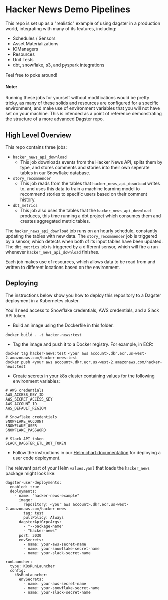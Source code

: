 # Hacker News Demo Pipelines

This repo is set up as a "realistic" example of using dagster in a production world, integrating with
many of its features, including:

- Schedules / Sensors
- Asset Materializations
- IOManagers
- Resources
- Unit Tests
- dbt, snowflake, s3, and pyspark integrations

Feel free to poke around!

#### Note:

Running these jobs for yourself without modifications would be pretty tricky, as many of these
solids and resources are configured for a specific environment, and make use of environment
variables that you will not have set on your machine. This is intended as a point of reference
demonstrating the structure of a more advanced Dagster repo.

## High Level Overview

This repo contains three jobs:

- `hacker_news_api_download`
  - This job downloads events from the Hacker News API, splits them by type, and stores comments
    and stories into their own seperate tables in our Snowflake database.
- `story_recommender`
  - This job reads from the tables that `hacker_news_api_download` writes to, and uses this data
    to train a machine learning model to recommend stories to specific users based on their comment history.
- `dbt_metrics`
  - This job also uses the tables that the `hacker_news_api_download` produces, this time running a dbt
    project which consumes them and creates aggregated metric tables.

The `hacker_news_api_download` job runs on an hourly schedule, constantly updating the tables with new data.
The `story_recommender` job is triggered by a sensor, which detects when both of its input tables have been updated.
The `dbt_metrics` job is triggered by a different sensor, which will fire a run whenever `hacker_news_api_download` finishes.

Each job makes use of resources, which allows data to be read from and written to different locations based on the environment.

## Deploying

The instructions below show you how to deploy this repository to a Dagster deployment in a Kubernetes cluster.

You'll need access to Snowflake credentials, AWS credentials, and a Slack API token.

- Build an image using the Dockerfile in this folder.

```
docker build . -t hacker-news:test
```

- Tag the image and push it to a Docker registry. For example, in ECR:

```
docker tag hacker-news:test <your aws account>.dkr.ecr.us-west-2.amazonaws.com/hacker-news:test
docker push <your aws account>.dkr.ecr.us-west-2.amazonaws.com/hacker-news:test
```

- Create secrets in your k8s cluster containing values for the following environment variables:

```
# AWS credentials
AWS_ACCESS_KEY_ID
AWS_SECRET_ACCESS_KEY
AWS_ACCOUNT_ID
AWS_DEFAULT_REGION

# Snowflake credentials
SNOWFLAKE_ACCOUNT
SNOWFLAKE_USER
SNOWFLAKE_PASSWORD

# Slack API token
SLACK_DAGSTER_ETL_BOT_TOKEN
```

- Follow the instructions in our [Helm chart documentation](https://docs.dagster.io/deployment/guides/kubernetes/deploying-with-helm) for deploying a user code deployment.

The relevant part of your Helm `values.yaml` that loads the `hacker_news` package might look like:

```
dagster-user-deployments:
  enabled: true
  deployments:
    - name: "hacker-news-example"
      image:
        repository: <your aws account>.dkr.ecr.us-west-2.amazonaws.com/hacker-news
        tag: test
        pullPolicy: Always
      dagsterApiGrpcArgs:
        - "--package-name"
        - "hacker-news"
      port: 3030
      envSecrets:
        - name: your-aws-secret-name
        - name: your-snowflake-secret-name
        - name: your-slack-secret-name

runLauncher:
  type: K8sRunLauncher
  config:
    k8sRunLauncher:
      envSecrets:
        - name: your-aws-secret-name
        - name: your-snowflake-secret-name
        - name: your-slack-secret-name
```
